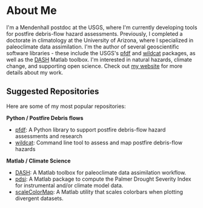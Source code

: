 # About Me
I'm a Mendenhall postdoc at the USGS, where I'm currently developing tools for postfire debris-flow hazard assessments. Previously, I completed a doctorate in climatology at the University of Arizona, where I specialized in paleoclimate data assimilation. I'm the author of several geoscientific software libraries - these include the USGS's [pfdf](https://ghsc.code-pages.usgs.gov/lhp/pfdf/) and [wildcat](https://ghsc.code-pages.usgs.gov/lhp/wildcat/) packages, as well as the [DASH](https://jonking93.github.io/DASH/welcome.html) Matlab toolbox. I'm interested in natural hazards, climate change, and supporting open science. Check out [my website](https://jonking93.github.io) for more details about my work.

## Suggested Repositories
Here are some of my most popular repositories:

**Python / Postfire Debris flows**
* [pfdf](https://ghsc.code-pages.usgs.gov/lhp/pfdf/): A Python library to support postfire debris-flow hazard assessments and research
* [wildcat](https://ghsc.code-pages.usgs.gov/lhp/wildcat/): Command line tool to assess and map postfire debris-flow hazards

**Matlab / Climate Science**
* [DASH](https://jonking93.github.io/DASH/welcome.html): A Matlab toolbox for paleoclimate data assimilation workflow.
* [pdsi](https://github.com/JonKing93/pdsi): A Matlab package to compute the Palmer Drought Severity Index for instrumental and/or climate model data.
* [scaleColorMap](https://github.com/JonKing93/scaleColorMap): A Matlab utility that scales colorbars when plotting divergent datasets.
